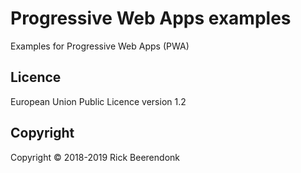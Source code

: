 # Progressive Web Apps examples

Examples for Progressive Web Apps (PWA)

## Licence

European Union Public Licence version 1.2

## Copyright

Copyright © 2018-2019 Rick Beerendonk
